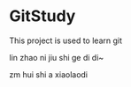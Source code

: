 # GitStudy
This project is used to learn git

lin zhao ni jiu shi ge di di~

zm hui shi a xiaolaodi
